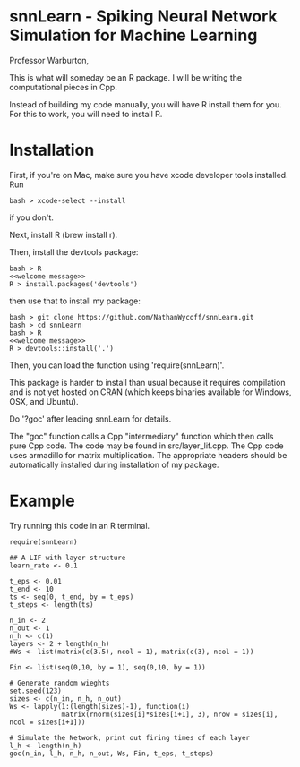 # snnLearn - Spiking Neural Network Simulation for Machine Learning

Professor Warburton,

This is what will someday be an R package. I will be writing the computational pieces in Cpp.

Instead of building my code manually, you will have R install them for you. For this to work, you will need to install R. 

# Installation

First, if you're on Mac, make sure you have xcode developer tools installed. Run 

```
bash > xcode-select --install
```

if you don't.

Next, install R (brew install r).

Then, install the devtools package:

```
bash > R
<<welcome message>>
R > install.packages('devtools')
```

then use that to install my package:

```
bash > git clone https://github.com/NathanWycoff/snnLearn.git
bash > cd snnLearn
bash > R
<<welcome message>>
R > devtools::install('.')
```

Then, you can load the function using 'require(snnLearn)'.

This package is harder to install than usual because it requires compilation and is not yet hosted on CRAN (which keeps binaries available for Windows, OSX, and Ubuntu).

Do '?goc' after leading snnLearn for details.

The "goc" function calls a Cpp "intermediary" function which then calls pure Cpp code. The code may be found in src/layer_lif.cpp. The Cpp code uses armadillo for matrix multiplication. The appropriate headers should be automatically installed during installation of my package.

# Example

Try running this code in an R terminal.

```
require(snnLearn)

## A LIF with layer structure
learn_rate <- 0.1

t_eps <- 0.01
t_end <- 10
ts <- seq(0, t_end, by = t_eps)
t_steps <- length(ts)

n_in <- 2
n_out <- 1
n_h <- c(1)
layers <- 2 + length(n_h)
#Ws <- list(matrix(c(3.5), ncol = 1), matrix(c(3), ncol = 1))

Fin <- list(seq(0,10, by = 1), seq(0,10, by = 1))

# Generate random wieghts
set.seed(123)
sizes <- c(n_in, n_h, n_out)
Ws <- lapply(1:(length(sizes)-1), function(i) 
             matrix(rnorm(sizes[i]*sizes[i+1], 3), nrow = sizes[i], ncol = sizes[i+1]))

# Simulate the Network, print out firing times of each layer
l_h <- length(n_h)
goc(n_in, l_h, n_h, n_out, Ws, Fin, t_eps, t_steps) 
```
